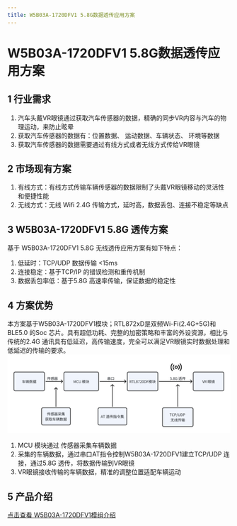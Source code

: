 ```yaml
---
title: W5B03A-1720DFV1 5.8G数据透传应用方案
---
```

# W5B03A-1720DFV1 5.8G数据透传应用方案

## 1 行业需求
  1. 汽车头戴VR眼镜通过获取汽车传感器的数据，精确的同步VR内容与汽车的物理运动，来防止眩晕
  2. 获取汽车传感器的数据有：位置数据、 运动数据、车辆状态、  环境等数据
  3. 获取汽车传感器的数据需要通过有线方式或者无线方式传给VR眼镜
## 2 市场现有方案
   1. 有线方式：有线方式传输车辆传感器的数据限制了头戴VR眼镜移动的灵活性和便捷性能
   2. 无线方式：无线 Wifi 2.4G 传输方式，延时高，数据丢包、连接不稳定等缺点
## 3 W5B03A-1720DFV1 5.8G 透传方案
基于 W5B03A-1720DFV1 5.8G 无线透传应用方案有如下特点：

1. 低延时：TCP/UDP 数据传输 <15ms
2. 连接稳定：基于TCP/IP 的错误检测和重传机制
3. 数据丢包率低：基于5.8G 高速率传输，保证数据的稳定性

## 4 方案优势
本方案基于W5B03A-1720DFV1模块；RTL872xD是双频Wi-Fi(2.4G+5G)和BLE5.0 的Soc 芯片。具有超低功耗、完整的加密策略和丰富的外设资源，相比与传统的2.4G 通讯具有低延迟，高传输速度，完全可以满足VR眼镜实时数据处理和低延迟的传输的要求。
![W5B03A-1720DFV1 5.8G 透传方案](/assets/images/8720DF/RTL-8720DF-5.8G透传方案.JPEG.png)

1. MCU 模块通过 传感器采集车辆数据
2. 采集的车辆数据，通过串口AT指令控制W5B03A-1720DFV1建立TCP/UDP 连接，通过5.8G 透传，将数据传输到VR眼镜
3. VR眼镜接收传输的车辆数据，精准的调整位置适配车辆运动   

## 5 产品介绍
[点击查看 W5B03A-1720DFV1模组介绍](../../products/8720df/index.md)

